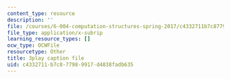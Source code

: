 ```yaml
---
content_type: resource
description: ''
file: /courses/6-004-computation-structures-spring-2017/c4332711b7c877989917d4838fadb635_Z8jR--1_2e4.srt
file_type: application/x-subrip
learning_resource_types: []
ocw_type: OCWFile
resourcetype: Other
title: 3play caption file
uid: c4332711-b7c8-7798-9917-d4838fadb635
---
```

